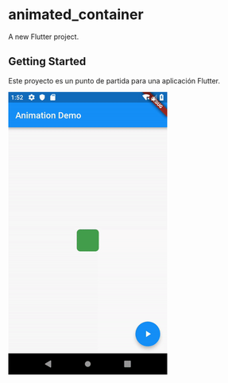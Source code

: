 # animated_container

A new Flutter project.

## Getting Started

Este proyecto es un punto de partida para una aplicación Flutter.


![Alt Text](animated_container.gif)


